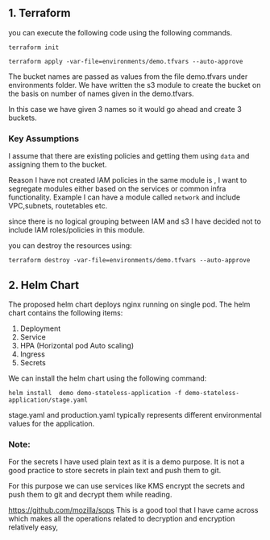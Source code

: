 ## 1. Terraform

you can execute the following code using the following commands.

`terraform init`

`terraform apply -var-file=environments/demo.tfvars --auto-approve`

The bucket names are passed as values from the file demo.tfvars under environments folder. We have written the s3 module to create the bucket on the  basis on number of names given in the demo.tfvars.

In this case we have given 3 names so it would go ahead and create 3 buckets.

### Key Assumptions

I assume that there are existing policies and getting them using `data` and assigning them to the bucket.

Reason I have not created IAM policies in the same module is , I want to segregate modules either based on the services or common infra functionality.
Example I can have a module called `network` and include VPC,subnets, routetables etc.

since there is no logical grouping between IAM and s3 I have decided not to include IAM roles/policies in this module.

you can destroy the resources using:

`terraform destroy -var-file=environments/demo.tfvars --auto-approve` 

## 2. Helm Chart

The proposed helm chart deploys nginx running on single pod. The helm chart contains the following items:

1. Deployment
2. Service
3. HPA (Horizontal pod Auto scaling)
4. Ingress
5. Secrets

We can install the helm chart using the following command:

`helm install  demo demo-stateless-application -f demo-stateless-application/stage.yaml`

stage.yaml and production.yaml typically represents different environmental values for the application.

### Note:

For the secrets I have used plain text as it is a demo purpose. It is not a good practice to store secrets in plain text and push them to git.

For this purpose we can use services like KMS encrypt the secrets and push them to git and decrypt them while reading. 

https://github.com/mozilla/sops This is a good tool that I have came across which makes all the operations related to decryption and encryption relatively easy,